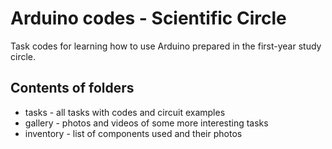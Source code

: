# Arduino codes - Scientific Circle
Task codes for learning how to use Arduino prepared in the first-year study circle.
## Contents of folders
- tasks - all tasks with codes and circuit examples
- gallery - photos and videos of some more interesting tasks
- inventory - list of components used and their photos
